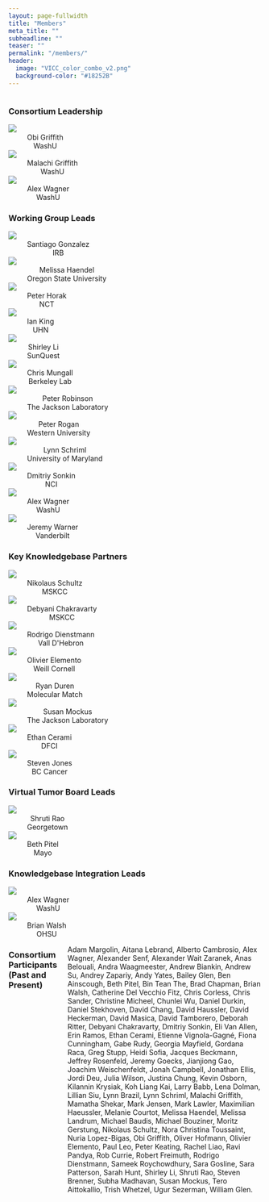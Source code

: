 ```yaml
---
layout: page-fullwidth
title: "Members"
meta_title: ""
subheadline: ""
teaser: ""
permalink: "/members/"
header:
  image: "VICC_color_combo_v2.png"
  background-color: "#18252B"
---
```


<div class="row">
  <div class="large-11 large-offset-1 columns">
      <h3>Consortium Leadership</h3>
  </div>
</div>

<div class="row">
  <div class="large-2 large-offset-1 columns" align="center">
     <img src="/assets/img/obi_griffith.jpg"><br>
     Obi Griffith<br>
     WashU
  </div>
  <div class="large-2 columns" align="center">
     <img src="/assets/img/malachi_griffith3.jpg"><br>
     Malachi Griffith<br>
     WashU
  </div>
  <div class="large-2 columns end" align="center">
     <img src="/assets/img/alex_wagner.jpeg"><br>
     Alex Wagner<br>
     WashU
  </div>
</div>

<div class="row">
  <div class="large-11 large-offset-1 columns">
     <h3>Working Group Leads</h3>
  </div>
</div>

<div class="row">
  <div class="large-2 large-offset-1 columns" align="center">
     <img src="/assets/img/user.jpg"><br>
     Santiago Gonzalez<br>
     IRB
  </div>
  <div class="large-2 columns" align="center">
     <img src="/assets/img/user.jpg"><br>
     Melissa Haendel<br>
     Oregon State University
  </div>
  <div class="large-2 columns" align="center">
     <img src="/assets/img/user.jpg"><br>
     Peter Horak<br>
     NCT
  </div>
  <div class="large-2 columns end" align="center">
     <img src="/assets/img/user.jpg"><br>
     Ian King<br>
     UHN
  </div>
</div>

<div class="row">
  <div class="large-2 large-offset-1 columns" align="center">
     <img src="/assets/img/user.jpg"><br>
     Shirley Li<br>
     SunQuest
  </div>
  <div class="large-2 columns" align="center">
     <img src="/assets/img/user.jpg"><br>
     Chris Mungall<br>
     Berkeley Lab
  </div>
  <div class="large-2 columns" align="center">
     <img src="/assets/img/user.jpg"><br>
     Peter Robinson<br>
     The Jackson Laboratory
  </div>
  <div class="large-2 columns end" align="center">
     <img src="/assets/img/user.jpg"><br>
     Peter Rogan<br>
     Western University
  </div>
</div>

<div class="row">
  <div class="large-2 large-offset-1 columns" align="center">
     <img src="/assets/img/user.jpg"><br>
     Lynn Schriml<br>
     University of Maryland
  </div>
  <div class="large-2 columns" align="center">
     <img src="/assets/img/user.jpg"><br>
     Dmitriy Sonkin<br>
     NCI
  </div>
  <div class="large-2 columns" align="center">
     <img src="/assets/img/user.jpg"><br>
     Alex Wagner<br>
     WashU
  </div>
  <div class="large-2 columns end" align="center">
     <img src="/assets/img/user.jpg"><br>
     Jeremy Warner<br>
     Vanderbilt
  </div>
</div>

<div class="row">
  <div class="large-11 large-offset-1 columns">
     <h3>Key Knowledgebase Partners</h3>
  </div>
</div>

<div class="row">
  <div class="large-2 large-offset-1 columns" align="center">
     <img src="/assets/img/nikolaus_schultz.jpg"><br>
     Nikolaus Schultz<br>
     MSKCC
  </div>
  <div class="large-2 columns" align="center">
     <img src="/assets/img/debyani_chakravarty.jpeg"><br>
     Debyani Chakravarty<br>
     MSKCC
  </div>
  <div class="large-2 columns" align="center">
     <img src="/assets/img/rodrigo-dienstmann.png"><br>
     Rodrigo Dienstmann<br>
     Vall D'Hebron
  </div>
  <div class="large-2 columns end" align="center">
     <img src="/assets/img/olivier_elemento.jpg"><br>
     Olivier Elemento<br>
     Weill Cornell
  </div>
</div>

<div class="row">
  <div class="large-2 large-offset-1 columns" align="center">
     <img src="/assets/img/user.jpg"><br>
     Ryan Duren<br>
     Molecular Match
  </div>
  <div class="large-2 columns" align="center">
     <img src="/assets/img/susan_mockus.jpg"><br>
     Susan Mockus<br>
     The Jackson Laboratory
  </div>
  <div class="large-2 columns" align="center">
     <img src="/assets/img/ethan_cerami.jpeg"><br>
     Ethan Cerami<br>
     DFCI
  </div>
  <div class="large-2 columns end" align="center">
     <img src="/assets/img/steven_jones.jpeg"><br>
     Steven Jones<br>
     BC Cancer
  </div>
</div>

<div class="row">
    <div class="large-11 large-offset-1 columns">
        <h3>Virtual Tumor Board Leads</h3>
    </div>
</div>

<div class="row">
  <div class="large-2 large-offset-1 columns" align="center">
     <img src="/assets/img/user.jpg"><br>
     Shruti Rao<br>
     Georgetown
  </div>
  <div class="large-2 columns" align="center">
     <img src="/assets/img/user.jpg"><br>
     Beth Pitel<br>
     Mayo
  </div>
  <div class="large-2 columns end" align="center">
  </div>
</div>

<div class="row">
    <div class="large-11 large-offset-1 columns">
        <h3>Knowledgebase Integration Leads</h3>
    </div>
</div>

<div class="row">
  <div class="large-2 large-offset-1 columns" align="center">
     <img src="/assets/img/alex_wagner.jpeg"><br>
     Alex Wagner<br>
     WashU
  </div>
  <div class="large-2 columns" align="center">
     <img src="/assets/img/brian_walsh.jpg"><br>
     Brian Walsh<br>
     OHSU
  </div>
  <div class="large-2 columns end" align="center">
  </div>
</div>

<div class="row">
    <div class="large-11 large-offset-1 columns">
        <h3>Consortium Participants (Past and Present)</h3>
        <p>Adam Margolin, Aitana Lebrand, Alberto Cambrosio, Alex Wagner, Alexander Senf, Alexander Wait Zaranek, Anas Belouali, Andra Waagmeester, Andrew Biankin, Andrew Su, Andrey Zapariy, Andy Yates, Bailey Glen, Ben Ainscough, Beth Pitel, Bin Tean The, Brad Chapman, Brian Walsh, Catherine Del Vecchio Fitz, Chris Corless, Chris Sander, Christine Micheel, Chunlei Wu, Daniel Durkin, Daniel Stekhoven, David Chang, David Haussler, David Heckerman, David Masica, David Tamborero, Deborah Ritter, Debyani Chakravarty, Dmitriy Sonkin, Eli Van Allen, Erin Ramos, Ethan Cerami, Etienne Vignola-Gagné, Fiona Cunningham, Gabe Rudy, Georgia Mayfield, Gordana Raca, Greg Stupp, Heidi Sofia, Jacques Beckmann, Jeffrey Rosenfeld, Jeremy Goecks, Jianjiong Gao, Joachim Weischenfeldt, Jonah Campbell, Jonathan Ellis, Jordi Deu, Julia Wilson, Justina Chung, Kevin Osborn, Kilannin Krysiak, Koh Liang Kai, Larry Babb, Lena Dolman, Lillian Siu, Lynn Brazil, Lynn Schriml, Malachi Griffith, Mamatha Shekar, Mark Jensen, Mark Lawler, Maximilian Haeussler, Melanie Courtot, Melissa Haendel, Melissa Landrum, Michael Baudis, Michael Bouziner, Moritz Gerstung, Nikolaus Schultz, Nora Christina Toussaint, Nuria Lopez-Bigas, Obi Griffith, Oliver Hofmann, Olivier Elemento, Paul Leo, Peter Keating, Rachel Liao, Ravi Pandya, Rob Currie, Robert Freimuth, Rodrigo Dienstmann, Sameek Roychowdhury, Sara Gosline, Sara Patterson, Sarah Hunt, Shirley Li, Shruti Rao, Steven Brenner, Subha Madhavan, Susan Mockus, Tero Aittokallio, Trish Whetzel, Ugur Sezerman, William Glen.</p>
    </div>
</div>

